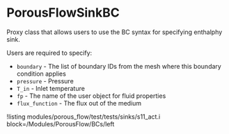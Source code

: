 # PorousFlowSinkBC

Proxy class that allows users to use the BC syntax for specifying enthalphy sink.

Users are required to specify:

- `boundary` - The list of boundary IDs from the mesh where this boundary condition applies
- `pressure` - Pressure
- `T_in` - Inlet temperature
- `fp` - The name of the user object for fluid properties
- `flux_function` - The flux out of the medium

!listing modules/porous_flow/test/tests/sinks/s11_act.i block=/Modules/PorousFlow/BCs/left
